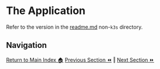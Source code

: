 # The Application

Refer to the version in the [readme.md](../../../03-the-application/readme.md) non-`k3s`
directory.

## Navigation

[Return to Main Index 🏠](../../readme.md)
[Previous Section ⏪](../02-container-registry/readme.md) ‖ [Next Section ⏩](../04-deployment/readme.md)
